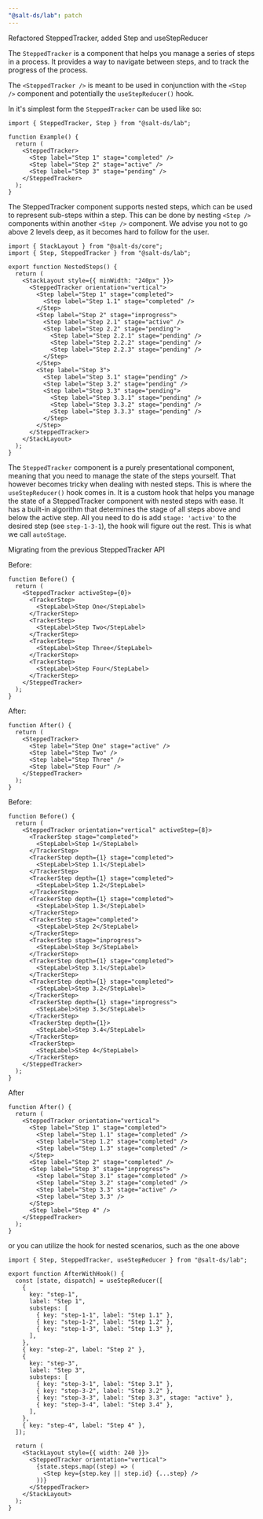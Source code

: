 ```yaml
---
"@salt-ds/lab": patch
---
```


Refactored SteppedTracker, added Step and useStepReducer

The `SteppedTracker` is a component that helps you manage a series of steps in a process. It provides a way to navigate between steps, and to track the progress of the process.

The `<SteppedTracker />` is meant to be used in conjunction with the `<Step />` component and potentially the `useStepReducer()` hook.

In it's simplest form the `SteppedTracker` can be used like so:

```tsx
import { SteppedTracker, Step } from "@salt-ds/lab";

function Example() {
  return (
    <SteppedTracker>
      <Step label="Step 1" stage="completed" />
      <Step label="Step 2" stage="active" />
      <Step label="Step 3" stage="pending" />
    </SteppedTracker>
  );
}
```

The SteppedTracker component supports nested steps, which can be used to represent sub-steps within a step. This can be done by nesting `<Step />` components within another `<Step />` component. We advise you not to go above 2 levels deep, as it becomes hard to follow for the user.

```tsx
import { StackLayout } from "@salt-ds/core";
import { Step, SteppedTracker } from "@salt-ds/lab";

export function NestedSteps() {
  return (
    <StackLayout style={{ minWidth: "240px" }}>
      <SteppedTracker orientation="vertical">
        <Step label="Step 1" stage="completed">
          <Step label="Step 1.1" stage="completed" />
        </Step>
        <Step label="Step 2" stage="inprogress">
          <Step label="Step 2.1" stage="active" />
          <Step label="Step 2.2" stage="pending">
            <Step label="Step 2.2.1" stage="pending" />
            <Step label="Step 2.2.2" stage="pending" />
            <Step label="Step 2.2.3" stage="pending" />
          </Step>
        </Step>
        <Step label="Step 3">
          <Step label="Step 3.1" stage="pending" />
          <Step label="Step 3.2" stage="pending" />
          <Step label="Step 3.3" stage="pending">
            <Step label="Step 3.3.1" stage="pending" />
            <Step label="Step 3.3.2" stage="pending" />
            <Step label="Step 3.3.3" stage="pending" />
          </Step>
        </Step>
      </SteppedTracker>
    </StackLayout>
  );
}
```

The `SteppedTracker` component is a purely presentational component, meaning that you need to manage the state of the steps yourself. That however becomes tricky when dealing with nested steps. This is where the `useStepReducer()` hook comes in. It is a custom hook that helps you manage the state of a SteppedTracker component with nested steps with ease. It has a built-in algorithm that determines the stage of all steps above and below the active step. All you need to do is add `stage: 'active'` to the desired step (see `step-1-3-1`), the hook will figure out the rest. This is what we call `autoStage`.

Migrating from the previous SteppedTracker API

Before:

```tsx
function Before() {
  return (
    <SteppedTracker activeStep={0}>
      <TrackerStep>
        <StepLabel>Step One</StepLabel>
      </TrackerStep>
      <TrackerStep>
        <StepLabel>Step Two</StepLabel>
      </TrackerStep>
      <TrackerStep>
        <StepLabel>Step Three</StepLabel>
      </TrackerStep>
      <TrackerStep>
        <StepLabel>Step Four</StepLabel>
      </TrackerStep>
    </SteppedTracker>
  );
}
```

After:

```tsx
function After() {
  return (
    <SteppedTracker>
      <Step label="Step One" stage="active" />
      <Step label="Step Two" />
      <Step label="Step Three" />
      <Step label="Step Four" />
    </SteppedTracker>
  );
}
```

Before:

```tsx
function Before() {
  return (
    <SteppedTracker orientation="vertical" activeStep={8}>
      <TrackerStep stage="completed">
        <StepLabel>Step 1</StepLabel>
      </TrackerStep>
      <TrackerStep depth={1} stage="completed">
        <StepLabel>Step 1.1</StepLabel>
      </TrackerStep>
      <TrackerStep depth={1} stage="completed">
        <StepLabel>Step 1.2</StepLabel>
      </TrackerStep>
      <TrackerStep depth={1} stage="completed">
        <StepLabel>Step 1.3</StepLabel>
      </TrackerStep>
      <TrackerStep stage="completed">
        <StepLabel>Step 2</StepLabel>
      </TrackerStep>
      <TrackerStep stage="inprogress">
        <StepLabel>Step 3</StepLabel>
      </TrackerStep>
      <TrackerStep depth={1} stage="completed">
        <StepLabel>Step 3.1</StepLabel>
      </TrackerStep>
      <TrackerStep depth={1} stage="completed">
        <StepLabel>Step 3.2</StepLabel>
      </TrackerStep>
      <TrackerStep depth={1} stage="inprogress">
        <StepLabel>Step 3.3</StepLabel>
      </TrackerStep>
      <TrackerStep depth={1}>
        <StepLabel>Step 3.4</StepLabel>
      </TrackerStep>
      <TrackerStep>
        <StepLabel>Step 4</StepLabel>
      </TrackerStep>
    </SteppedTracker>
  );
}
```

After

```tsx
function After() {
  return (
    <SteppedTracker orientation="vertical">
      <Step label="Step 1" stage="completed">
        <Step label="Step 1.1" stage="completed" />
        <Step label="Step 1.2" stage="completed" />
        <Step label="Step 1.3" stage="completed" />
      </Step>
      <Step label="Step 2" stage="completed" />
      <Step label="Step 3" stage="inprogress">
        <Step label="Step 3.1" stage="completed" />
        <Step label="Step 3.2" stage="completed" />
        <Step label="Step 3.3" stage="active" />
        <Step label="Step 3.3" />
      </Step>
      <Step label="Step 4" />
    </SteppedTracker>
  );
}
```

or you can utilize the hook for nested scenarios, such as the one above

```tsx
import { Step, SteppedTracker, useStepReducer } from "@salt-ds/lab";

export function AfterWithHook() {
  const [state, dispatch] = useStepReducer([
    {
      key: "step-1",
      label: "Step 1",
      substeps: [
        { key: "step-1-1", label: "Step 1.1" },
        { key: "step-1-2", label: "Step 1.2" },
        { key: "step-1-3", label: "Step 1.3" },
      ],
    },
    { key: "step-2", label: "Step 2" },
    {
      key: "step-3",
      label: "Step 3",
      substeps: [
        { key: "step-3-1", label: "Step 3.1" },
        { key: "step-3-2", label: "Step 3.2" },
        { key: "step-3-3", label: "Step 3.3", stage: "active" },
        { key: "step-3-4", label: "Step 3.4" },
      ],
    },
    { key: "step-4", label: "Step 4" },
  ]);

  return (
    <StackLayout style={{ width: 240 }}>
      <SteppedTracker orientation="vertical">
        {state.steps.map((step) => (
          <Step key={step.key || step.id} {...step} />
        ))}
      </SteppedTracker>
    </StackLayout>
  );
}
```
